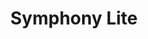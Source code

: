 ---
title: Symphony Lite

tagline: Informatica Design System

tags: [UI Library, Prototyping]

carousel_images: [infa-design-system-01.png, infa-design-system-02.png]

demo: https://kaizer1v.github.io/infa-components

thumbnail: infa_components.svg

challenge: To reduce the time in building and evaluating designs and help integrate updates in the designs faster with the engineering team.

role: |
  * Design and build a design system
  * Product prototyping
  * Conduct user validation & feedback and update the design
  * Build prototyping process within the design team

impact: Increased prototyping process speed by 2x. Were able to test and iterate in half the time using the HTML/CSS and interactive design system.

team: Vivek Shrinivasan & Senior UX Designers

banner_image: infa-components-usage.gif

content_body: |
  As part of the design team at Informatica, we wanted to introduce rapid prototyping as a practice to build and test interfaces with our customers, first hand. For the team, having a skilled programmer in the team added the benefit of being able to build these prototypes in a much more interactive way.

  In order to do this, I conducted a very basic research by interviewing some of the UI developers and how they build the interface for the enterprise products. It turned out that they used a front end library of components equipped with 

  * Interactions and animations as well as it's own CSS for visual design.
  * This was a library written in Java programming language and required a lot of setting up in order to be used.
  * The component library also had many dependencies which was a challenge to get hold of, especially for a prototype.
  * Time consuming communications between developer and a designer

  The current prototyping tests were being conducted as the following
 
  After iterating multiple times with the developer in order to build the prototype, it would be ready for the first round of review from the customer i.e. the end user.

  The feedback from the end user is gathered and then reviewed upon once again. It became increasingly difficult to iterate through multiple versions of prototypes.

  ## The Solution

  A <a href="https://kaizer1v.github.io/infa-components" target="_blank">light weight design system</a> which enabled to build and iterate over prototypes faster, which would look exactly like the end product.

  ### Approach

  Having a light weight design system would help benefit a few things like

  * I was able to match the design that a senior designer had built and match it against the exact component required for it. This also contained the required interactions built into the component
  * It also eliminated the depedencies required to setup on a non-developer's machine, with an easy to follow guide with minimal javascript library requirements.
  * Since the library was a javascript library, experimenting with updates in the interactions and components was very easy, since there were visualisations involved.

  Taking into the consideration the visual design elements, I built a design system, quite similar to bootstrap using jQuery, HTML & CSS. Some of the key things that the system had to replicate were

  1. Visual Design Elements - The typography, colours and icons as well as layouts
  2. Components & Atoms - Components consisted of elements which were re-used or sometimes even combined together to form more complex components. These ranged from simple input boxes to trees and accordians
  3. Language - The flow of interactions as well as the language used within the products
  4. Interactions - The interactions at multiple levels among simple and complex components

  ### Usage

  You can view the actual demo <a href="https://kaizer1v.github.io/profiling/" target="_blank">here</a> and <a href="https://kaizer1v.github.io/profiling/page2.html" target="_blank">here</a> respectively.

  Using the design system we were successfully able to iterate through building prptotypes at 2x speed and tested them with end users, who didn't even realise they were interacting with a prototype instead of an actual end product.

  The products tested were Data Profiling & Data Validation Objects.

solution: |
  Thus, came the light weight component library for building rapid prototypes. 
---